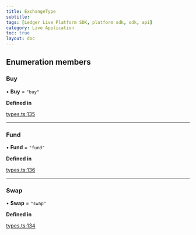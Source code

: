 ```yaml
---
title: ExchangeType
subtitle:
tags: [Ledger Live Platform SDK, platform sdk, sdk, api]
category: Live Application
toc: true
layout: doc
---
```




## Enumeration members

### Buy

• **Buy** = `"buy"`

**Defined in**

[types.ts:135](https://github.com/LedgerHQ/ledger-live-platform-sdk/blob/248c4d7/src/types.ts#L135)

___

### Fund

• **Fund** = `"fund"`

**Defined in**

[types.ts:136](https://github.com/LedgerHQ/ledger-live-platform-sdk/blob/248c4d7/src/types.ts#L136)

___

### Swap

• **Swap** = `"swap"`

**Defined in**

[types.ts:134](https://github.com/LedgerHQ/ledger-live-platform-sdk/blob/248c4d7/src/types.ts#L134)
